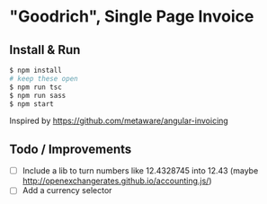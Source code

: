 # "Goodrich", Single Page Invoice

## Install & Run

```bash
$ npm install
# keep these open
$ npm run tsc
$ npm run sass
$ npm start
```

Inspired by https://github.com/metaware/angular-invoicing

## Todo / Improvements

* [ ] Include a lib to turn numbers like 12.4328745 into 12.43 (maybe http://openexchangerates.github.io/accounting.js/)
* [ ] Add a currency selector
